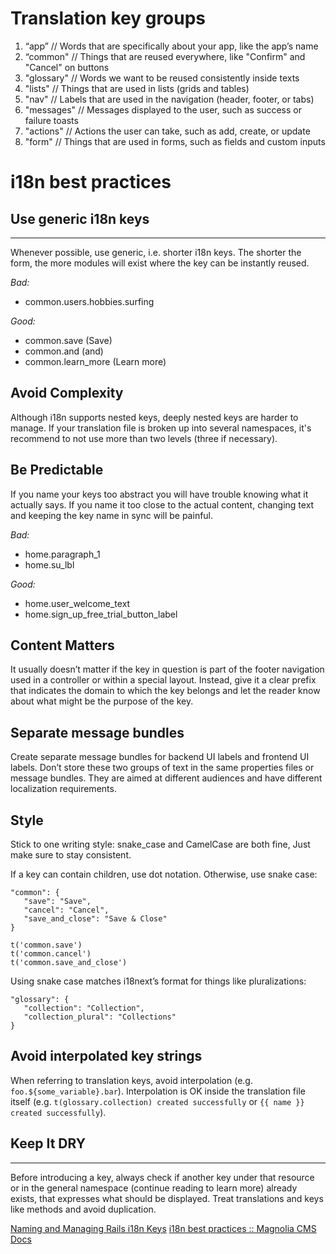 # Translation key groups

1. “app” // Words that are specifically about your app, like the app’s name
1. “common" // Things that are reused everywhere, like "Confirm" and "Cancel" on buttons
1. "glossary" // Words we want to be reused consistently inside texts
1. "lists" // Things that are used in lists (grids and tables)
1. "nav" // Labels that are used in the navigation (header, footer, or tabs)
1. "messages" // Messages displayed to the user, such as success or failure toasts
1. "actions" // Actions the user can take, such as add, create, or update
1. "form" // Things that are used in forms, such as fields and custom inputs

# i18n best practices

## Use generic i18n keys

---

Whenever possible, use generic, i.e. shorter i18n keys. The shorter the form, the more modules will exist where the key can be instantly reused.

_Bad:_

- common.users.hobbies.surfing

_Good:_

- common.save (Save)
- common.and (and)
- common.learn_more (Learn more)

## Avoid Complexity

Although i18n supports nested keys, deeply nested keys are harder to manage. If your translation file is broken up into several namespaces, it's recommend to not use more than two levels (three if necessary).

## Be Predictable

If you name your keys too abstract you will have trouble knowing what it actually says. If you name it too close to the actual content, changing text and keeping the key name in sync will be painful.

_Bad:_

- home.paragraph_1
- home.su_lbl

_Good:_

- home.user_welcome_text
- home.sign_up_free_trial_button_label

## Content Matters

It usually doesn’t matter if the key in question is part of the footer navigation used in a controller or within a special layout. Instead, give it a clear prefix that indicates the domain to which the key belongs and let the reader know about what might be the purpose of the key.

## Separate message bundles

Create separate message bundles for backend UI labels and frontend UI labels. Don’t store these two groups of text in the same properties files or message bundles. They are aimed at different audiences and have different localization requirements.

## Style

Stick to one writing style: snake_case and CamelCase are both fine, Just make sure to stay consistent.

If a key can contain children, use dot notation. Otherwise, use snake case:

```
"common": {
   "save": "Save",
   "cancel": "Cancel",
   "save_and_close": "Save & Close"
}

t('common.save')
t('common.cancel')
t('common.save_and_close')
```

Using snake case matches i18next’s format for things like pluralizations:

```
"glossary": {
   "collection": "Collection",
   "collection_plural": "Collections"
}
```

## Avoid interpolated key strings

When referring to translation keys, avoid interpolation (e.g. `foo.${some_variable}.bar`). Interpolation is OK inside the translation file itself (e.g. `t(glossary.collection) created successfully` or `{{ name }} created successfully`).

## Keep It DRY

---

Before introducing a key, always check if another key under that resource or in the general namespace (continue reading to learn more) already exists, that expresses what should be displayed. Treat translations and keys like methods and avoid duplication.

[Naming and Managing Rails i18n Keys](https://phrase.com/blog/posts/ruby-lessons-learned-naming-and-managing-rails-i18n-keys/)
[i18n best practices :: Magnolia CMS Docs](https://docs.magnolia-cms.com/product-docs/6.2/Administration/Language/i18n-best-practices.html)